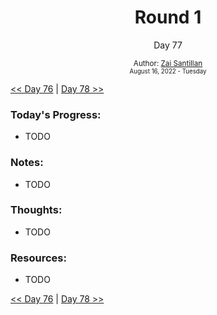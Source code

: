 <div align="center">
  <h1>Round 1</h1>
  <p>Day 77</p>
  <sub>
    Author: <a href="https://github.com/plskz" target="_blank">Zai Santillan</a>
    <br>
    <small>August 16, 2022 - Tuesday</small>
  </sub>
</div>

[<< Day 76](day076.md) | [Day 78 >>](day078.md)

### Today's Progress:

- TODO

### Notes:

- TODO

### Thoughts:

- TODO

### Resources:

- TODO

[<< Day 76](day076.md) | [Day 78 >>](day078.md)
